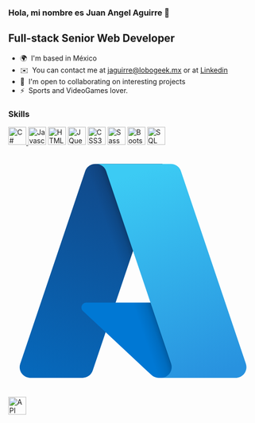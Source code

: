 ### Hola, mi nombre es Juan Angel Aguirre 👋

Full-stack Senior Web Developer
------------------------

* 🌍  I'm based in México
* ✉️  You can contact me at [jaguirre@lobogeek.mx](mailto:jaguirre@lobogeek.mx) or at  [Linkedin](https://www.linkedin.com/in/juan-angel-aguirre/)
* 🤝  I'm open to collaborating on interesting projects
* ⚡  Sports and VideoGames lover.

### Skills

<p align="left">
  <a href="https://learn.microsoft.com/en-us/dotnet/csharp/" target="_blank" rel="noreferrer">
  <img src="https://raw.githubusercontent.com/danielcranney/readme-generator/main/public/icons/skills/csharp-colored.svg" width="36" height="36" alt="C#" />
</a>
<a href="https://developer.mozilla.org/en-US/docs/Web/JavaScript" target="_blank" rel="noreferrer"><img src="https://raw.githubusercontent.com/danielcranney/readme-generator/main/public/icons/skills/javascript-colored.svg" width="36" height="36" alt="Javascript" /></a>
<a href="https://developer.mozilla.org/en-US/docs/Glossary/HTML5" target="_blank" rel="noreferrer"><img src="https://raw.githubusercontent.com/danielcranney/readme-generator/main/public/icons/skills/html5-colored.svg" width="36" height="36" alt="HTML5" /></a>
<a href="https://jquery.com/" target="_blank" rel="noreferrer"><img src="https://raw.githubusercontent.com/danielcranney/readme-generator/main/public/icons/skills/jquery-colored.svg" width="36" height="36" alt="JQuery" /></a>
<a href="https://www.w3.org/TR/CSS/#css" target="_blank" rel="noreferrer"><img src="https://raw.githubusercontent.com/danielcranney/readme-generator/main/public/icons/skills/css3-colored.svg" width="36" height="36" alt="CSS3" /></a>
<a href="https://sass-lang.com/" target="_blank" rel="noreferrer"><img src="https://raw.githubusercontent.com/danielcranney/readme-generator/main/public/icons/skills/sass-colored.svg" width="36" height="36" alt="Sass" /></a>
<a href="https://getbootstrap.com/" target="_blank" rel="noreferrer"><img src="https://raw.githubusercontent.com/danielcranney/readme-generator/main/public/icons/skills/bootstrap-colored.svg" width="36" height="36" alt="Bootstrap" /></a>
<a href="https://learn.microsoft.com/en-us/sql/" target="_blank" rel="noreferrer">
  <img src="https://img.icons8.com/color/48/000000/microsoft-sql-server.png" width="36" height="36" alt="SQL Server" />
</a>
<a href="https://learn.microsoft.com/en-us/azure/" target="_blank" rel="noopener noreferrer">
  <svg viewBox="0 0 512 512" xmlns="http://www.w3.org/2000/svg" fill-rule="evenodd" clip-rule="evenodd" stroke-linejoin="round" stroke-miterlimit="2"><g fill-rule="nonzero"><path d="M52.091 10.225h40.684L50.541 135.361a6.5 6.5 0 01-6.146 4.412H12.732c-3.553 0-6.477-2.923-6.477-6.476 0-.704.115-1.403.34-2.07L45.944 14.638a6.501 6.501 0 016.147-4.415v.002z" fill="url(#prefix___Linear1)" transform="translate(2.076 1.626) scale(3.37462)"/><path d="M377.371 319.374H159.644c-5.527 0-10.076 4.549-10.076 10.077 0 2.794 1.164 5.466 3.206 7.37l139.901 130.577a21.986 21.986 0 0015.004 5.91H430.96l-53.589-153.934z" fill="#0078d4"/><path d="M52.091 10.225a6.447 6.447 0 00-6.161 4.498L6.644 131.12a6.457 6.457 0 00-.38 2.185c0 3.548 2.92 6.468 6.469 6.468H45.23a6.95 6.95 0 005.328-4.531l7.834-23.089 27.985 26.102a6.622 6.622 0 004.165 1.518h36.395l-15.962-45.615-46.533.011 28.48-83.944H52.091z" fill="url(#prefix___Linear2)" transform="translate(2.076 1.626) scale(3.37462)"/><path d="M104.055 14.631a6.492 6.492 0 00-6.138-4.406H52.575a6.493 6.493 0 016.138 4.406l39.35 116.594c.225.668.34 1.367.34 2.072 0 3.554-2.924 6.478-6.478 6.478h45.344c3.553-.001 6.476-2.925 6.476-6.478 0-.705-.115-1.404-.34-2.072l-39.35-116.594z" fill="url(#prefix___Linear3)" transform="translate(2.076 1.626) scale(3.37462)"/></g><defs><linearGradient id="prefix___Linear1" x1="0" y1="0" x2="1" y2="0" gradientUnits="userSpaceOnUse" gradientTransform="rotate(108.701 26.35 33.911) scale(131.7791)"><stop offset="0" stop-color="#114a8b"/><stop offset="1" stop-color="#0669bc"/></linearGradient><linearGradient id="prefix___Linear2" x1="0" y1="0" x2="1" y2="0" gradientUnits="userSpaceOnUse" gradientTransform="rotate(161.318 33.644 45.587) scale(10.31703)"><stop offset="0" stop-opacity=".3"/><stop offset=".07" stop-opacity=".2"/><stop offset=".32" stop-opacity=".1"/><stop offset=".62" stop-opacity=".05"/><stop offset="1" stop-opacity="0"/></linearGradient><linearGradient id="prefix___Linear3" x1="0" y1="0" x2="1" y2="0" gradientUnits="userSpaceOnUse" gradientTransform="rotate(69.426 25.69 62.036) scale(131.9816)"><stop offset="0" stop-color="#3ccbf4"/><stop offset="1" stop-color="#2892df"/></linearGradient></defs></svg>
</a>

<a href="https://restfulapi.net/" target="_blank" rel="noreferrer">
  <img src="https://img.icons8.com/fluency/48/000000/api-settings.png" width="36" height="36" alt="API" />
</a>


</p>


